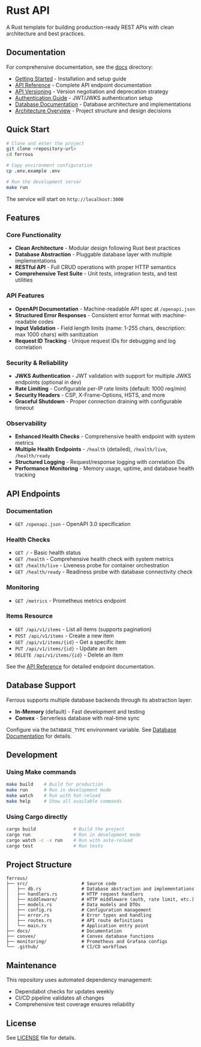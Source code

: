 # Rust API

A Rust template for building production-ready REST APIs with clean architecture and best practices.

## Documentation

For comprehensive documentation, see the [docs](./docs/) directory:

- [Getting Started](./docs/getting-started.md) - Installation and setup guide
- [API Reference](./docs/api-reference.md) - Complete API endpoint documentation
- [API Versioning](./docs/api-versioning.md) - Version negotiation and deprecation strategy
- [Authentication Guide](./docs/authentication.md) - JWT/JWKS authentication setup
- [Database Documentation](./docs/database/) - Database architecture and implementations
- [Architecture Overview](./docs/README.md) - Project structure and design decisions

## Quick Start

```bash
# Clone and enter the project
git clone <repository-url>
cd ferrous

# Copy environment configuration
cp .env.example .env

# Run the development server
make run
```

The service will start on `http://localhost:3000`

## Features

### Core Functionality
- **Clean Architecture** - Modular design following Rust best practices
- **Database Abstraction** - Pluggable database layer with multiple implementations
- **RESTful API** - Full CRUD operations with proper HTTP semantics
- **Comprehensive Test Suite** - Unit tests, integration tests, and test utilities

### API Features
- **OpenAPI Documentation** - Machine-readable API spec at `/openapi.json`
- **Structured Error Responses** - Consistent error format with machine-readable codes
- **Input Validation** - Field length limits (name: 1-255 chars, description: max 1000 chars) with sanitization
- **Request ID Tracking** - Unique request IDs for debugging and log correlation

### Security & Reliability
- **JWKS Authentication** - JWT validation with support for multiple JWKS endpoints (optional in dev)
- **Rate Limiting** - Configurable per-IP rate limits (default: 1000 req/min)
- **Security Headers** - CSP, X-Frame-Options, HSTS, and more
- **Graceful Shutdown** - Proper connection draining with configurable timeout

### Observability
- **Enhanced Health Checks** - Comprehensive health endpoint with system metrics
- **Multiple Health Endpoints** - `/health` (detailed), `/health/live`, `/health/ready`
- **Structured Logging** - Request/response logging with correlation IDs
- **Performance Monitoring** - Memory usage, uptime, and database health tracking

## API Endpoints

### Documentation
- `GET /openapi.json` - OpenAPI 3.0 specification

### Health Checks
- `GET /` - Basic health status
- `GET /health` - Comprehensive health check with system metrics
- `GET /health/live` - Liveness probe for container orchestration
- `GET /health/ready` - Readiness probe with database connectivity check

### Monitoring
- `GET /metrics` - Prometheus metrics endpoint

### Items Resource
- `GET /api/v1/items` - List all items (supports pagination)
- `POST /api/v1/items` - Create a new item
- `GET /api/v1/items/{id}` - Get a specific item
- `PUT /api/v1/items/{id}` - Update an item
- `DELETE /api/v1/items/{id}` - Delete an item

See the [API Reference](./docs/api-reference.md) for detailed endpoint documentation.

## Database Support

Ferrous supports multiple database backends through its abstraction layer:

- **In-Memory** (default) - Fast development and testing
- **Convex** - Serverless database with real-time sync

Configure via the `DATABASE_TYPE` environment variable. See [Database Documentation](./docs/database/) for details.

## Development

### Using Make commands
```bash
make build    # Build for production
make run      # Run in development mode
make watch    # Run with hot-reload
make help     # Show all available commands
```

### Using Cargo directly
```bash
cargo build              # Build the project
cargo run                # Run in development mode
cargo watch -c -x run    # Run with auto-reload
cargo test               # Run tests
```

## Project Structure

```
ferrous/
├── src/                    # Source code
│   ├── db.rs               # Database abstraction and implementations
│   ├── handlers.rs         # HTTP request handlers
│   ├── middleware/         # HTTP middleware (auth, rate limit, etc.)
│   ├── models.rs           # Data models and DTOs
│   ├── config.rs           # Configuration management
│   ├── error.rs            # Error types and handling
│   ├── routes.rs           # API route definitions
│   └── main.rs             # Application entry point
├── docs/                   # Documentation
├── convex/                 # Convex database functions
├── monitoring/             # Prometheus and Grafana configs
└── .github/                # CI/CD workflows
```

## Maintenance

This repository uses automated dependency management:
- Dependabot checks for updates weekly
- CI/CD pipeline validates all changes
- Comprehensive test coverage ensures reliability

## License

See [LICENSE](./LICENSE) file for details.
